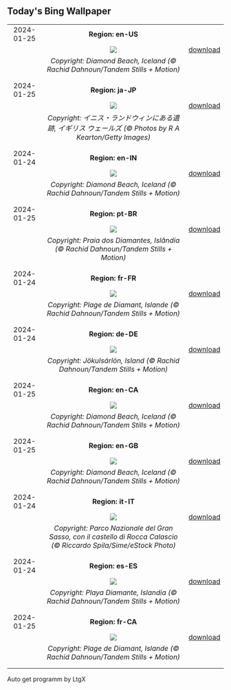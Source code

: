 ## Today's Bing Wallpaper
|      |      |      |
| :----: | :----: | :----: |
|2024-01-25|**Region: en-US**||
||![](https://www.bing.com/th?id=OHR.IcelandBeach_EN-US2647667820_UHD.jpg&pid=hp&w=1152&h=648&rs=1&c=4)| [download](https://www.bing.com/th?id=OHR.IcelandBeach_EN-US2647667820_UHD.jpg)|
||*Copyright: Diamond Beach, Iceland (© Rachid Dahnoun/Tandem Stills + Motion)*
||
|||
|2024-01-25|**Region: ja-JP**||
||![](https://www.bing.com/th?id=OHR.DwynwensDay_JA-JP1767839645_UHD.jpg&pid=hp&w=1152&h=648&rs=1&c=4)| [download](https://www.bing.com/th?id=OHR.DwynwensDay_JA-JP1767839645_UHD.jpg)|
||*Copyright: イニス・ランドウィンにある遺跡, イギリス ウェールズ (© Photos by R A Kearton/Getty Images)*
||
|||
|2024-01-24|**Region: en-IN**||
||![](https://www.bing.com/th?id=OHR.IcelandBeach_EN-IN3783601162_UHD.jpg&pid=hp&w=1152&h=648&rs=1&c=4)| [download](https://www.bing.com/th?id=OHR.IcelandBeach_EN-IN3783601162_UHD.jpg)|
||*Copyright: Diamond Beach, Iceland (© Rachid Dahnoun/Tandem Stills + Motion)*
||
|||
|2024-01-25|**Region: pt-BR**||
||![](https://www.bing.com/th?id=OHR.IcelandBeach_PT-BR2508967674_UHD.jpg&pid=hp&w=1152&h=648&rs=1&c=4)| [download](https://www.bing.com/th?id=OHR.IcelandBeach_PT-BR2508967674_UHD.jpg)|
||*Copyright: Praia dos Diamantes, Islândia (© Rachid Dahnoun/Tandem Stills + Motion)*
||
|||
|2024-01-24|**Region: fr-FR**||
||![](https://www.bing.com/th?id=OHR.IcelandBeach_FR-FR6659305695_UHD.jpg&pid=hp&w=1152&h=648&rs=1&c=4)| [download](https://www.bing.com/th?id=OHR.IcelandBeach_FR-FR6659305695_UHD.jpg)|
||*Copyright: Plage de Diamant, Islande (© Rachid Dahnoun/Tandem Stills + Motion)*
||
|||
|2024-01-24|**Region: de-DE**||
||![](https://www.bing.com/th?id=OHR.IcelandBeach_DE-DE2839387359_UHD.jpg&pid=hp&w=1152&h=648&rs=1&c=4)| [download](https://www.bing.com/th?id=OHR.IcelandBeach_DE-DE2839387359_UHD.jpg)|
||*Copyright: Jökulsárlón, Island (© Rachid Dahnoun/Tandem Stills + Motion)*
||
|||
|2024-01-25|**Region: en-CA**||
||![](https://www.bing.com/th?id=OHR.IcelandBeach_EN-CA0939804104_UHD.jpg&pid=hp&w=1152&h=648&rs=1&c=4)| [download](https://www.bing.com/th?id=OHR.IcelandBeach_EN-CA0939804104_UHD.jpg)|
||*Copyright: Diamond Beach, Iceland (© Rachid Dahnoun/Tandem Stills + Motion)*
||
|||
|2024-01-25|**Region: en-GB**||
||![](https://www.bing.com/th?id=OHR.IcelandBeach_EN-GB3731647332_UHD.jpg&pid=hp&w=1152&h=648&rs=1&c=4)| [download](https://www.bing.com/th?id=OHR.IcelandBeach_EN-GB3731647332_UHD.jpg)|
||*Copyright: Diamond Beach, Iceland (© Rachid Dahnoun/Tandem Stills + Motion)*
||
|||
|2024-01-24|**Region: it-IT**||
||![](https://www.bing.com/th?id=OHR.AbruzzoGranSasso_IT-IT5897224471_UHD.jpg&pid=hp&w=1152&h=648&rs=1&c=4)| [download](https://www.bing.com/th?id=OHR.AbruzzoGranSasso_IT-IT5897224471_UHD.jpg)|
||*Copyright: Parco Nazionale del Gran Sasso, con il castello di Rocca Calascio (© Riccardo Spila/Sime/eStock Photo)*
||
|||
|2024-01-24|**Region: es-ES**||
||![](https://www.bing.com/th?id=OHR.IcelandBeach_ES-ES2591644727_UHD.jpg&pid=hp&w=1152&h=648&rs=1&c=4)| [download](https://www.bing.com/th?id=OHR.IcelandBeach_ES-ES2591644727_UHD.jpg)|
||*Copyright: Playa Diamante, Islandia (© Rachid Dahnoun/Tandem Stills + Motion)*
||
|||
|2024-01-25|**Region: fr-CA**||
||![](https://www.bing.com/th?id=OHR.IcelandBeach_FR-CA7069803263_UHD.jpg&pid=hp&w=1152&h=648&rs=1&c=4)| [download](https://www.bing.com/th?id=OHR.IcelandBeach_FR-CA7069803263_UHD.jpg)|
||*Copyright: Plage de Diamant, Islande (© Rachid Dahnoun/Tandem Stills + Motion)*
||
|||

Auto get programm by LtgX
